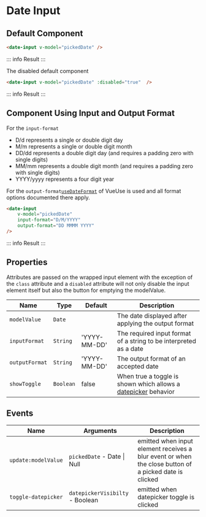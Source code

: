 <script setup>
    import DateInput from "../../src/components/date-input.vue"
    import { ref } from "vue"
    const pickedDate = ref(null)
</script>

# Date Input

## Default Component
```html
<date-input v-model="pickedDate" />
```
::: info Result
<date-input v-model="pickedDate" />
:::

The disabled default component

```html
<date-input v-model="pickedDate" :disabled="true"  />
```
::: info Result
<date-input v-model="pickedDate" :disabled="true" />
:::

## Component Using Input and Output Format
For the `input-format`
- D/d represents a single or double digit day
- M/m represents a single or double digit month
- DD/dd represents a double digit day (and requires a padding zero with single digits)
- MM/mm represents a double digit month (and requires a padding zero with single digits)
- YYYY/yyyy represents a four digit year

For the `output-format`[`useDateFormat`](https://vueuse.org/shared/useDateFormat) of VueUse is used and all format options documented there apply.

```html
<date-input
    v-model="pickedDate"
    input-format="D/M/YYYY"
    output-format="DD MMMM YYYY"
/>
```
::: info Result
<date-input v-model="pickedDate" input-format="d/m/yyyy" output-format="DD MMMM YYYY" />
:::

## Properties

Attributes are passed on the wrapped input element with the exception of the `class` attribute and a `disabled` attribute will not only disable the input element itself but also the button for emptying the modelValue.

| Name           | Type      | Default      | Description                                                                  |
|----------------|-----------|--------------|------------------------------------------------------------------------------|
| `modelValue`   | `Date`    |              | The date displayed after applying the output format                          |
| `inputFormat`  | `String`  | 'YYYY-MM-DD' | The required input format of a string to be interpreted as a date            |
| `outputFormat` | `String`  | 'YYYY-MM-DD' | The output format of an accepted date                                        |
| `showToggle`   | `Boolean` | false        | When true a toggle is shown which allows a [datepicker](datepicker.md) behavior |

## Events
| Name                | Arguments                       | Description                                                                                           |
|---------------------|---------------------------------|-------------------------------------------------------------------------------------------------------|
| `update:modelValue` | `pickedDate` - Date \| Null     | emitted when input element receives a blur event or when the close button of a picked date is clicked |                                           |
| `toggle-datepicker` | `datepickerVisibilty` - Boolean | emitted when datepicker toggle is clicked                                                             |
